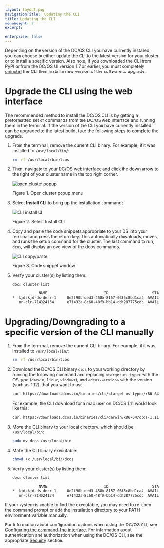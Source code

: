 ```yaml
---
layout: layout.pug
navigationTitle:  Updating the CLI
title: Updating the CLI
menuWeight: 3
excerpt:

enterprise: false
---
```


<!-- This source repo for this topic is https://github.com/dcos/dcos-docs -->
Depending on the version of the DC/OS CLI you have currently installed, you can choose to either update the CLI to the latest version for your cluster or to install a specific version. Also note, if you downloaded the CLI from PyPI or from the DC/OS UI version 1.7 or earlier, you must completely <a href="/1.10/cli/uninstall/">uninstall</a> the CLI then install a new version of the software to upgrade.

# <a name="upgrade"></a>Upgrade the CLI using the web interface

The recommended method to install the DC/OS CLI is by getting a preformatted set of commands from the DC/OS web interface and running them in the terminal. If the version of the CLI you have currently installed can be upgraded to the latest build, take the following steps to complete the upgrade.

1. From the terminal, remove the current CLI binary. For example, if it was installed to `/usr/local/bin/`:

    ```bash
    rm -rf /usr/local/bin/dcos
    ```

1.  Then, navigate to your DC/OS web interface and click the down arrow to the right of your cluster name in the top right corner.

    ![open cluster popup](/1.10/img/open-cluster-popup.png)

    Figure 1. Open cluster popup menu

1. Select **Install CLI** to bring up the installation commands.

    ![CLI install UI](/1.10/img/install-cli.png)

    Figure 2. Select Install CLI

1. Copy and paste the code snippets appropriate to your OS into your terminal and press the return key. This automatically downloads, moves, and runs the setup command for the cluster. The last command to run, `dcos`, will display an overview of the dcos commands.

    ![CLI copy/paste](/1.10/img/install-cli-terminal.png)

    Figure 3. Code snippet window

1. Verify your cluster(s) by listing them:

    ```bash
    docs cluster list

                NAME                          ID                    STATUS    VERSION        URL           
    *  kjdskjd-ds-derr-1     0e2f90b-ded3-458b-8157-0365c8bd1ca4  AVAILABLE  1.10.0         http://example.com
       mr-clr-714024134      e71432a-8c60-48f0-bb14-ddf287775cdb  AVAILABLE  1.11-dev       http://example-1.com
    ```

# Upgrading/Downgrading to a specific version of the CLI manually

1. From the terminal, remove the current CLI binary. For example, if it was installed to `/usr/local/bin/`:

    ```bash
    rm -rf /usr/local/bin/dcos
    ```

1. Download the DC/OS CLI binary `dcos` to your working directory by running the following command and replacing `<target-os-type>` with the OS type (`darwin`, `linux`, `windows`), and `<dcos-version>` with the version (such as 1.12), that you want to use:

    ```bash
    curl https://downloads.dcos.io/binaries/cli/<target-os-type>/x86-64/dcos-<dcos-version>/dcos -o dcos
    ```

    For example, the CLI download for a mac user on DC/OS 1.11 would look like this:

    ```bash
    curl https://downloads.dcos.io/binaries/cli/darwin/x86-64/dcos-1.11/dcos -o dcos
    ```

1.  Move the CLI binary to your local directory, which should be `/usr/local/bin`:

    ```bash
    sudo mv dcos /usr/local/bin
    ```

1. Make the CLI binary executable:

    ```bash
    chmod +x /usr/local/bin/dcos
    ```

1. Verify your cluster(s) by listing them:

    ```bash
    docs cluster list

                NAME                          ID                    STATUS    VERSION        URL           
    *  kjdskjd-ds-derr-1     0e2f90b-ded3-458b-8157-0365c8bd1ca4  AVAILABLE  1.10.0         http://example.com
       mr-clr-714024134      e71432a-8c60-48f0-bb14-ddf287775cdb  AVAILABLE  1.11-dev       http://example-1.com
    ```

If your system is unable to find the executable, you may need to re-open the command prompt or add the installation directory to your PATH environment variable manually.

For information about configuration options when using the DC/OS CLI, see [Configuring the command-line interface](/1.10/cli/configure/). For information about authentication and authorization when using the DC/OS CLI, see the appropriate [Security](/1.10/security/) section.
